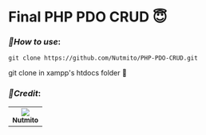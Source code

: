 <h1>Final PHP PDO CRUD 😇</h1>

### *📑How to use*:

    git clone https://github.com/Nutmito/PHP-PDO-CRUD.git

git clone in xampp's htdocs folder 📂

### *📜Credit*:

<table>
  <tr align="center">
    <td><a href="https://github.com/Nutmito"><img src="https://avatars.githubusercontent.com/u/91049342?s=100" /><br /><sub><b>Nutmito</b></sub></a></td>
  </tr>
